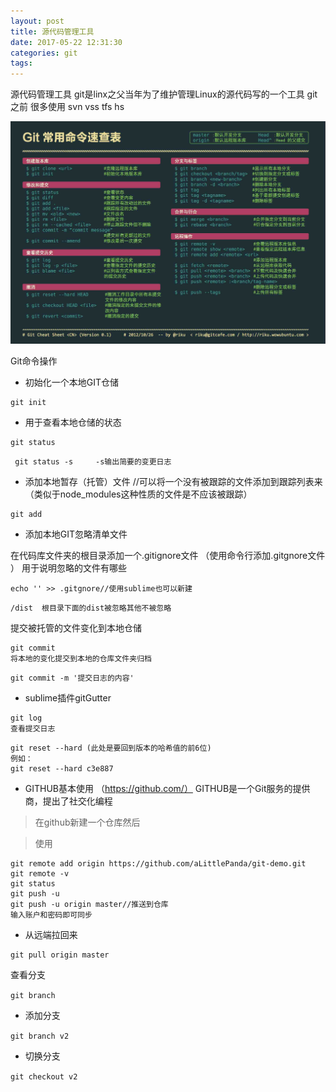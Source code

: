 ```yaml
---
layout: post
title: 源代码管理工具
date: 2017-05-22 12:31:30
categories: git
tags:
---
```

源代码管理工具
git是linx之父当年为了维护管理Linux的源代码写的一个工具
git之前  很多使用 svn vss tfs hs
<center><img src="/assets/img/git-guide.jpg" alt=""></center>

Git命令操作
- 初始化一个本地GIT仓储
 
```
git init
```

- 用于查看本地仓储的状态
```
git status
```

```
 git status -s     -s输出简要的变更日志
```

- 添加本地暂存（托管）文件
//可以将一个没有被跟踪的文件添加到跟踪列表来（类似于node_modules这种性质的文件是不应该被跟踪）
``` 
git add
```

- 添加本地GIT忽略清单文件

在代码库文件夹的根目录添加一个.gitignore文件
（使用命令行添加.gitgnore文件 ）
用于说明忽略的文件有哪些
```
echo '' >> .gitgnore//使用sublime也可以新建
```

```
/dist  根目录下面的dist被忽略其他不被忽略
```

提交被托管的文件变化到本地仓储


```
git commit
将本地的变化提交到本地的仓库文件夹归档
```

```
git commit -m '提交日志的内容'
```


- sublime插件gitGutter

```
git log
查看提交日志
```

```
git reset --hard (此处是要回到版本的哈希值的前6位)
例如：
git reset --hard c3e887
```
- GITHUB基本使用
（https://github.com/）
GITHUB是一个Git服务的提供商，提出了社交化编程

> 在github新建一个仓库然后

> 使用
```
git remote add origin https://github.com/aLittlePanda/git-demo.git
git remote -v
git status
git push -u
git push -u origin master//推送到仓库
输入账户和密码即可同步
```

- 从远端拉回来
```
git pull origin master
```
查看分支

`git branch`

- 添加分支

`git branch v2`

- 切换分支

`git checkout v2`






